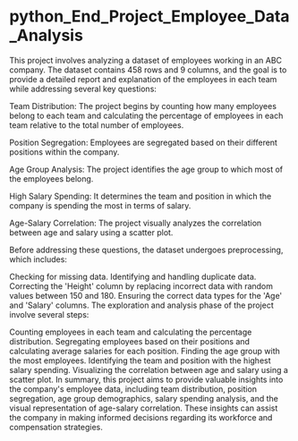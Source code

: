 # python_End_Project_Employee_Data_Analysis
This project involves analyzing a dataset of employees working in an ABC company. The dataset contains 458 rows and 9 columns, and the goal is to provide a detailed report and explanation of the employees in each team while addressing several key questions:

Team Distribution: The project begins by counting how many employees belong to each team and calculating the percentage of employees in each team relative to the total number of employees.

Position Segregation: Employees are segregated based on their different positions within the company.

Age Group Analysis: The project identifies the age group to which most of the employees belong.

High Salary Spending: It determines the team and position in which the company is spending the most in terms of salary.

Age-Salary Correlation: The project visually analyzes the correlation between age and salary using a scatter plot.

Before addressing these questions, the dataset undergoes preprocessing, which includes:

Checking for missing data.
Identifying and handling duplicate data.
Correcting the 'Height' column by replacing incorrect data with random values between 150 and 180.
Ensuring the correct data types for the 'Age' and 'Salary' columns.
The exploration and analysis phase of the project involve several steps:

Counting employees in each team and calculating the percentage distribution.
Segregating employees based on their positions and calculating average salaries for each position.
Finding the age group with the most employees.
Identifying the team and position with the highest salary spending.
Visualizing the correlation between age and salary using a scatter plot.
In summary, this project aims to provide valuable insights into the company's employee data, including team distribution, position segregation, age group demographics, salary spending analysis, and the visual representation of age-salary correlation. These insights can assist the company in making informed decisions regarding its workforce and compensation strategies.




